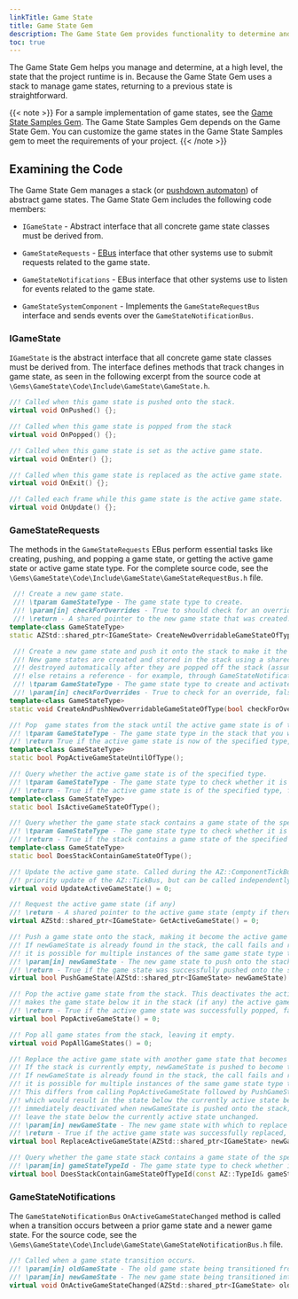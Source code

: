 ```yaml
---
linkTitle: Game State
title: Game State Gem
description: The Game State Gem provides functionality to determine and manage game states in Open 3D Engine (O3DE) projects.
toc: true
---
```


The Game State Gem helps you manage and determine, at a high level, the state that the project runtime is in. Because the Game State Gem uses a stack to manage game states, returning to a previous state is straightforward.

{{< note >}}
For a sample implementation of game states, see the [Game State Samples Gem](/docs/user-guide/gems/reference/gameplay/game-state-samples). The Game State Samples Gem depends on the Game State Gem. You can customize the game states in the Game State Samples gem to meet the requirements of your project.
{{< /note >}}

## Examining the Code

The Game State Gem manages a stack (or [pushdown automaton](https://en.wikipedia.org/wiki/Pushdown_automaton)) of abstract game states. The Game State Gem includes the following code members:

* `IGameState` - Abstract interface that all concrete game state classes must be derived from.

* `GameStateRequests` - [EBus](/docs/user-guide/programming/messaging/ebus/) interface that other systems use to submit requests related to the game state.

* `GameStateNotifications` - EBus interface that other systems use to listen for events related to the game state.

* `GameStateSystemComponent` - Implements the `GameStateRequestBus` interface and sends events over the `GameStateNotificationBus`.

### IGameState

`IGameState` is the abstract interface that all concrete game state classes must be derived from. The interface defines methods that track changes in game state, as seen in the following excerpt from the source code at `\Gems\GameState\Code\Include\GameState\GameState.h`.

```c++
//! Called when this game state is pushed onto the stack.
virtual void OnPushed() {};

//! Called when this game state is popped from the stack
virtual void OnPopped() {};

//! Called when this game state is set as the active game state.
virtual void OnEnter() {};

//! Called when this game state is replaced as the active game state.
virtual void OnExit() {};

//! Called each frame while this game state is the active game state.
virtual void OnUpdate() {};
```

### GameStateRequests

The methods in the `GameStateRequests` EBus perform essential tasks like creating, pushing, and popping a game state, or getting the active game state or active game state type. For the complete source code, see the `\Gems\GameState\Code\Include\GameState\GameStateRequestBus.h` file.

```c++
 //! Create a new game state.
 //! \tparam GameStateType - The game state type to create.
 //! \param[in] checkForOverrides - True to should check for an override, false otherwise.
 //! \return - A shared pointer to the new game state that was created.
template<class GameStateType>
static AZStd::shared_ptr<IGameState> CreateNewOverridableGameStateOfType(bool checkForOverride = true);

 //! Create a new game state and push it onto the stack to make it the active game state.
 //! New game states are created and stored in the stack using a shared_ptr, so they are
 //! destroyed automatically after they are popped off the stack (assuming that nothing
 //! else retains a reference - for example, through GameStateNotifications::OnActiveGameStateChanged).
 //! \tparam GameStateType - The game state type to create and activate.
 //! \param[in] checkForOverrides - True to check for an override, false otherwise.
template<class GameStateType>
static void CreateAndPushNewOverridableGameStateOfType(bool checkForOverride = true);

//! Pop  game states from the stack until the active game state is of the specified type.
//! \tparam GameStateType - The game state type in the stack that you want to be active.
//! \return True if the active game state is now of the specified type, false otherwise.
template<class GameStateType>
static bool PopActiveGameStateUntilOfType();

//! Query whether the active game state is of the specified type.
//! \tparam GameStateType - The game state type to check whether it is active.
//! \return - True if the active game state is of the specified type, false otherwise.
template<class GameStateType>
static bool IsActiveGameStateOfType();

//! Query whether the game state stack contains a game state of the specified type.
//! \tparam GameStateType - The game state type to check whether it is in the stack.
//! \return - True if the stack contains a game state of the specified type, false otherwise.
template<class GameStateType>
static bool DoesStackContainGameStateOfType();

//! Update the active game state. Called during the AZ::ComponentTickBus::TICK_GAME
//! priority update of the AZ::TickBus, but can be called independently any time if needed.
virtual void UpdateActiveGameState() = 0;

//! Request the active game state (if any)
//! \return - A shared pointer to the active game state (empty if there is none).
virtual AZStd::shared_ptr<IGameState> GetActiveGameState() = 0;

//! Push a game state onto the stack, making it become the active game state.
//! If newGameState is already found in the stack, the call fails and returns false. However,
//! it is possible for multiple instances of the same game state type to occupy the stack.
//! \param[in] newGameState - The new game state to push onto the stack.
//! \return - True if the game state was successfully pushed onto the stack, false otherwise.
virtual bool PushGameState(AZStd::shared_ptr<IGameState> newGameState) = 0;

//! Pop the active game state from the stack. This deactivates the active game state and
//! makes the game state below it in the stack (if any) the active game state again.
//! \return - True if the active game state was successfully popped, false otherwise.
virtual bool PopActiveGameState() = 0;

//! Pop all game states from the stack, leaving it empty.
virtual void PopAllGameStates() = 0;

//! Replace the active game state with another game state that becomes the active state.
//! If the stack is currently empty, newGameState is pushed to become the active state.
//! If newGameState is already found in the stack, the call fails and returns false. However,
//! it is possible for multiple instances of the same game state type to occupy the stack.
//! This differs from calling PopActiveGameState followed by PushGameState(newGameState),
//! which would result in the state below the currently active state being activated then
//! immediately deactivated when newGameState is pushed onto the stack; calling this will
//! leave the state below the currently active state unchanged.
//! \param[in] newGameState - The new game state with which to replace the active game state.
//! \return - True if the active game state was successfully replaced, false otherwise.
virtual bool ReplaceActiveGameState(AZStd::shared_ptr<IGameState> newGameState) = 0;

//! Query whether the game state stack contains a game state of the specified type.
//! \param[in] gameStateTypeId - The game state type to check whether it is in the stack.
virtual bool DoesStackContainGameStateOfTypeId(const AZ::TypeId& gameStateTypeId) = 0;
```

### GameStateNotifications

The `GameStateNotificationBus` `OnActiveGameStateChanged` method is called when a transition occurs between a prior game state and a newer game state. For the source code, see the `\Gems\GameState\Code\Include\GameState\GameStateNotificationBus.h` file.

```c++
//! Called when a game state transition occurs.
//! \param[in] oldGameState - The old game state being transitioned from (can be null).
//! \param[in] newGameState - The new game state being transitioned into (can be null).
virtual void OnActiveGameStateChanged(AZStd::shared_ptr<IGameState> oldGameState, AZStd::shared_ptr<IGameState> newGameState) {}
```
